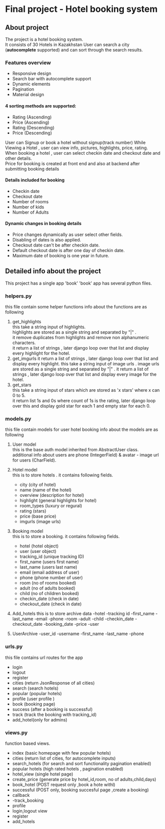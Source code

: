 # Final project - **Hotel booking system**

## About project
The project is a hotel booking system.  
It consists of 30 Hotels in Kazakhstan 
User can search a city (**autocomplete** supported) and can sort through the search results. 

### Features overview
 - Responsive design
 - Search bar with autocomplete support
 - Dynamic elements
 - Pagination
 - Material design

#### 4 sorting methods are supported:
 - Rating (Ascending)
 - Price (Ascending)
 - Rating (Descending)
 - Price (Descending) 

User can Signup or book a hotel without signup(track number)
While Viewing a Hotel , user can view info, pictures, highlights, price, rating.  
When booking a hotel , user can select checkin date and checkout date and other details.  
Price for booking is created at front end and also at backend after submitting booking details

#### Details included for booking
 - Checkin date
 - Checkout date
 - Number of rooms
 - Number of kids
 - Number of Adults

#### Dynamic changes in booking details
 - Price changes dynamically as user select other fields.
 - Disabling of dates is also applied.
 - Checkout date can't be after checkin date.
 - Default checkout date is after one day of checkin date.
 - Maximum date of booking is one year in future.


## Detailed info about the project
This project has a single app 'book'
'book' app has several python files.

### helpers.py
this file contain some helper functions
info about the functions are as following
 1. get_highlights   
   this take a string input of highlights.   
   highlights are stored as a single string and separated by "|" .   
   it remove duplicates from highlights  and remove non alphanumeric characters.   
   it return a list of strings , later django loop over that list and display every highlight for the hotel. 
 2. get_imgurls  it return a list of strings , later django loop over that list and display every highlight.
   this take a string input of image urls .
   image urls are stored as a single string and separated by "|" .
   it return a list of strings , later django loop over that list and display every image for the hotel.
 3. get_stars  
   this take a string input of stars which are stored as 'x stars' where x can 0 to 5.  
   it return list 1s and 0s where count of 1s is the rating, later django loop over this and display gold star for each 1 and empty star for each 0.  

### models.py 
this file contain models for user hotel booking 
info about the models are as following

 1. User model  
   this is the base auth model inherited from AbstractUser class.  
   additional info about users are phone (IntegerField) & avatar - image url for users (CharField).  
 2. Hotel model   
   this is to store hotels . it contains following fields.  
    - city (city of hotel)
    - name (name of the hotel)
    - overview (description for hotel)
    - highlight (general highlights for hotel)
    - room_types (luxury or regural) 
    - rating (stars)  
    - price (base price)
    - imgurls (image urls)
 3. Booking model   
   this is to store a booking. it contains following fields.  
    - hotel (hotel object)
    - user (user object)
    - tracking_id (unique tracking ID)
    - first_name (users first name)
    - last_name (users last name)
    - email (email address of user)
    - phone (phone number of user)
    - room (no of rooms booked)
    - adult (no of adults booked)
    - child (no of children booked)
    - checkin_date (check in date)
    - checkout_date (check in date)
    
 4. Add_hotels
    this is to store archive data
    -hotel
    -tracking id
    -first_name
    -last_name
    -email
    -phone
    -room
    -adult
    -child
    -checkin_date
    -checkout_date
    -booking_date
    -price
    -user
    
  5. UserArchive
   -user_id
   -username
   -first_name
   -last_name
   -phone


### urls.py  
this file contains url routes for the app
 - login
 - logout
 - register
 - cities (return JsonResponse of all cities)
 - search (search hotels)
 - popular (popular hotels)
 - profile (user profile )
 - book (booking page)
 - success (after a booking is successful)
 - track (track the booking with tracking_id)
 - add_hotel(only for admins)

  
### views.py  
function based views.   
 - index (basic homepage with few popular hotels) 
 - cities (return list of cities, for autocomplete inputs) 
 - search_hotels (for search and sort functionality pagination enabled)
 - popular hotels (high rated hotels , pagination enabled)
 - hotel_view (single hotel page)
 - create_price (generate price by hotel_id,room, no of adults,child,days)
 - book_hotel (POST request only ,book a hote withl)
 - successful (POST only, booking succesful page ,create a booking)
 - callback
 - -track_booking
 - profile
 - login,logout view
 - register
 - add_hotels
